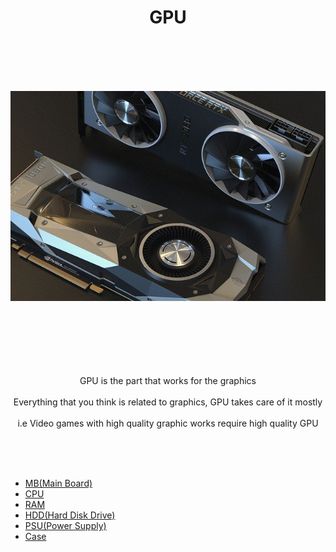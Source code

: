 <h1 align="center">GPU</h1>




<br><br><br><br><p align="center">![alt text](GPU.jpg)</p>



<p align="center"> <br><br><br><br><br><br>
GPU is  the part that works for the graphics<br><br>
Everything that you think is related to graphics, GPU takes care of it mostly<br><br>
i.e  Video games with high quality graphic works require high quality GPU




</p>

<br><br><br>
- [MB(Main Board)](https://github.com/jjthd/JjthdFianlProject/blob/main/MB.md)
- [CPU](https://github.com/jjthd/JjthdFianlProject/blob/main/CPU.md)
- [RAM](https://github.com/jjthd/JjthdFianlProject/blob/main/RAM.md)
- [HDD(Hard Disk Drive)](https://github.com/jjthd/JjthdFianlProject/blob/main/HDD.md)
- [PSU(Power Supply)](https://github.com/jjthd/JjthdFianlProject/blob/main/PSU.md)
- [Case](https://github.com/jjthd/JjthdFianlProject/blob/main/CASE.md)


